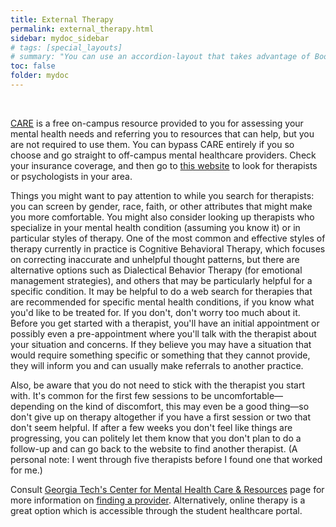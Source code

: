 ```yaml
---
title: External Therapy
permalink: external_therapy.html
sidebar: mydoc_sidebar
# tags: [special_layouts]
# summary: "You can use an accordion-layout that takes advantage of Bootstrap styling. This is useful for an FAQ page."
toc: false
folder: mydoc
---
```


<p>&nbsp;</p>

<p><a href="care.html">CARE</a> is a free on-campus resource provided to you for assessing your mental health needs and referring you to resources that can help, but you are not required to use them. You can bypass CARE entirely if you so choose and go straight to off-campus mental healthcare providers. Check your insurance coverage, and then go to <a href="https://www.psychologytoday.com/us/therapists?search=30332">this website</a> to look for therapists or psychologists in your area.</p>

<p>Things you might want to pay attention to while you search for therapists: you can screen by gender, race, faith, or other attributes that might  make you more comfortable. You might also consider looking up therapists who specialize in your mental health condition (assuming you know it) or in particular styles of therapy. One of the most common and effective styles of therapy currently in practice is Cognitive Behavioral Therapy, which focuses on correcting inaccurate and unhelpful thought patterns, but there are alternative options such as Dialectical Behavior Therapy (for emotional management strategies), and others that may be particularly helpful for a specific condition. It may be helpful to do a web search for therapies that are recommended for specific mental health conditions, if you know what you'd like to be treated for. If you don't, don't worry too much about it. Before you get started with a therapist, you'll have an initial appointment or possibly even a pre-appointment where you'll talk with the therapist about your situation and concerns. If they believe you may have a situation that would require something specific or something that they cannot provide, they will inform you and can usually make referrals to another practice.</p>

<p>Also, be aware that you do not need to stick with the therapist you start with. It's common for the first few sessions to be uncomfortable—depending on the kind of discomfort, this may even be a good thing—so don't give up on therapy altogether if you have a first session or two that don't seem helpful. If after a few weeks you don't feel like things are progressing, you can politely let them know that you don't plan to do a follow-up and can go back to the website to find another therapist. (A personal note: I went through five therapists before I found one that worked for me.)</p>

<p>Consult <a href="https://mentalhealth.gatech.edu/">Georgia Tech's Center for Mental Health Care & Resources</a> page for more information on <a href="https://mentalhealth.gatech.edu/seeking-help/find-provider">finding a provider</a>. Alternatively, online therapy is a great option which is accessible through the student healthcare portal.</p>